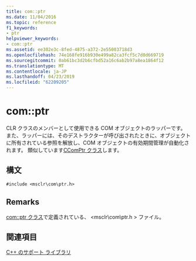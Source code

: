 ```yaml
---
title: com::ptr
ms.date: 11/04/2016
ms.topic: reference
f1_keywords:
- ptr
helpviewer_keywords:
- com::ptr
ms.assetid: ee302e3c-8fed-4875-a372-2e55003718d3
ms.openlocfilehash: 74e168fe916b930e499a82ca3fcf5c7d0d669719
ms.sourcegitcommit: 0ab61bc3d2b6cfbd52a16c6ab2b97a8ea1864f12
ms.translationtype: MT
ms.contentlocale: ja-JP
ms.lasthandoff: 04/23/2019
ms.locfileid: "62209205"
---
```

# <a name="comptr"></a>com::ptr

CLR クラスのメンバーとして使用できる COM オブジェクトのラッパーです。 また、ラッパーには、そのデストラクターが呼び出されたときに、オブジェクトに所有されている参照を解放し、COM オブジェクトの有効期間管理が自動化されます。 類似しています[CComPtr クラス](../atl/reference/ccomptr-class.md)します。

## <a name="syntax"></a>構文

```
#include <msclr\com\ptr.h>
```

## <a name="remarks"></a>Remarks

[com::ptr クラス](../dotnet/com-ptr-class.md)で定義されている、 \<msclr\com\ptr.h > ファイル。

## <a name="see-also"></a>関連項目

[C++ のサポート ライブラリ](../dotnet/cpp-support-library.md)
